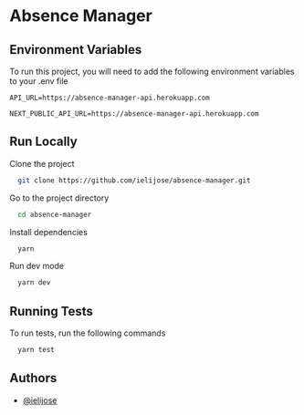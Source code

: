 # Absence Manager

## Environment Variables

To run this project, you will need to add the following environment variables to your .env file

`API_URL=https://absence-manager-api.herokuapp.com`

`NEXT_PUBLIC_API_URL=https://absence-manager-api.herokuapp.com`

## Run Locally

Clone the project

```bash
  git clone https://github.com/ielijose/absence-manager.git
```

Go to the project directory

```bash
  cd absence-manager
```

Install dependencies

```bash
  yarn
```

Run dev mode

```bash
  yarn dev
```

## Running Tests

To run tests, run the following commands

```bash
  yarn test
```

## Authors

- [@ielijose](https://www.github.com/ielijose)
